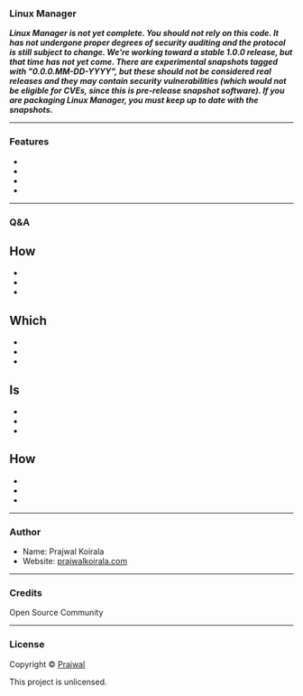 ### Linux Manager

***Linux Manager is not yet complete. You should not rely on this code. It has not undergone proper degrees of security auditing and the protocol is still subject to change. We're working toward a stable 1.0.0 release, but that time has not yet come. There are experimental snapshots tagged with "0.0.0.MM-DD-YYYY", but these should not be considered real releases and they may contain security vulnerabilities (which would not be eligible for CVEs, since this is pre-release snapshot software). If you are packaging Linux Manager, you must keep up to date with the snapshots.***

---
### Features
- 
- 
- 
- 

---
### Q&A

How
- 
- 
- 
- 

Which
- 
- 
- 
-

Is
- 
- 
- 
-

How 
- 
- 
- 
-

---
### Author
* Name: Prajwal Koirala
* Website: [prajwalkoirala.com](https://www.prajwalkoirala.com)

---	
### Credits
Open Source Community

---
### License
Copyright © [Prajwal](https://github.com/prajwal-koirala)

This project is unlicensed.
